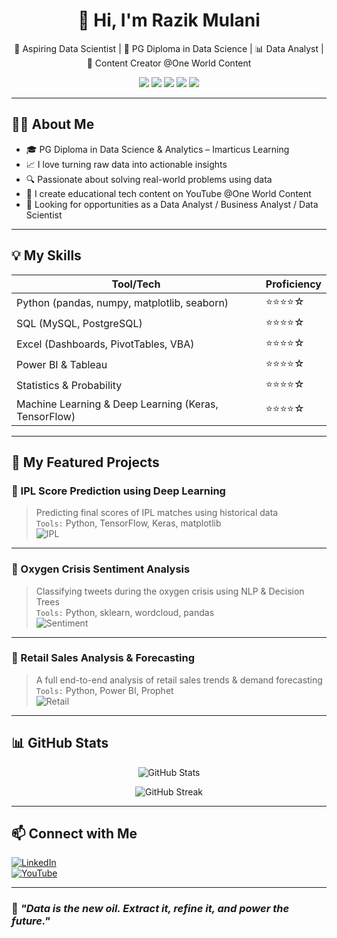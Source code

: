 <h1 align="center">👋 Hi, I'm Razik Mulani</h1>

<p align="center">
  🚀 Aspiring Data Scientist | 🧠 PG Diploma in Data Science | 📊 Data Analyst | 🎥 Content Creator @One World Content
</p>

<p align="center">
  <img src="https://img.shields.io/badge/Python-3670A0?style=for-the-badge&logo=python&logoColor=white"/>
  <img src="https://img.shields.io/badge/PowerBI-F2C811?style=for-the-badge&logo=powerbi&logoColor=white"/>
  <img src="https://img.shields.io/badge/Tableau-E97627?style=for-the-badge&logo=tableau&logoColor=white"/>
  <img src="https://img.shields.io/badge/SQL-025E8C?style=for-the-badge&logo=sqlite&logoColor=white"/>
  <img src="https://img.shields.io/badge/Excel-217346?style=for-the-badge&logo=microsoft-excel&logoColor=white"/>
</p>

---

## 🧑‍💼 About Me

- 🎓 PG Diploma in Data Science & Analytics – Imarticus Learning  
- 📈 I love turning raw data into actionable insights  
- 🔍 Passionate about solving real-world problems using data  
- 🎥 I create educational tech content on YouTube @One World Content  
- 🤝 Looking for opportunities as a Data Analyst / Business Analyst / Data Scientist

---

## 💡 My Skills

| Tool/Tech         | Proficiency |
|-------------------|-------------|
| Python (pandas, numpy, matplotlib, seaborn) | ⭐⭐⭐⭐☆ |
| SQL (MySQL, PostgreSQL)                    | ⭐⭐⭐⭐☆ |
| Excel (Dashboards, PivotTables, VBA)       | ⭐⭐⭐⭐☆ |
| Power BI & Tableau                         | ⭐⭐⭐⭐☆ |
| Statistics & Probability                   | ⭐⭐⭐⭐☆ |
| Machine Learning & Deep Learning (Keras, TensorFlow) | ⭐⭐⭐⭐☆ |

---

## 📂 My Featured Projects

### 🏏 IPL Score Prediction using Deep Learning  
> Predicting final scores of IPL matches using historical data  
> `Tools:` Python, TensorFlow, Keras, matplotlib  
![IPL](https://github.com/razikmulani/your-repo-name/blob/main/visuals/ipl_forecast_chart.png)

---

### 🧪 Oxygen Crisis Sentiment Analysis  
> Classifying tweets during the oxygen crisis using NLP & Decision Trees  
> `Tools:` Python, sklearn, wordcloud, pandas  
![Sentiment](https://github.com/razikmulani/your-repo-name/blob/main/visuals/wordcloud_sentiment.png)

---

### 🏬 Retail Sales Analysis & Forecasting  
> A full end-to-end analysis of retail sales trends & demand forecasting  
> `Tools:` Python, Power BI, Prophet  
![Retail](https://github.com/razikmulani/your-repo-name/blob/main/visuals/retail_dashboard.png)

---

## 📊 GitHub Stats

<p align="center">
  <img src="https://github-readme-stats.vercel.app/api?username=razikmulani&show_icons=true&theme=tokyonight" alt="GitHub Stats" />
</p>

<p align="center">
  <img src="https://github-readme-streak-stats.herokuapp.com/?user=razikmulani&theme=tokyonight" alt="GitHub Streak" />
</p>

---

## 📫 Connect with Me

[![LinkedIn](https://img.shields.io/badge/LinkedIn-blue?style=for-the-badge&logo=linkedin)](https://www.linkedin.com/in/razikmulani)  
[![YouTube](https://img.shields.io/badge/YouTube-FF0000?style=for-the-badge&logo=youtube)](https://www.youtube.com/@OneWorldContent)

---

### 🌟 *"Data is the new oil. Extract it, refine it, and power the future."*

